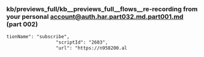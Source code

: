 ### kb/previews_full/kb__previews_full__flows__re-recording from your personal account@auth.har.part032.md.part001.md (part 002)

```md
tionName": "subscribe",
                  "scriptId": "2603",
                  "url": "https://n958200.al
```

```

